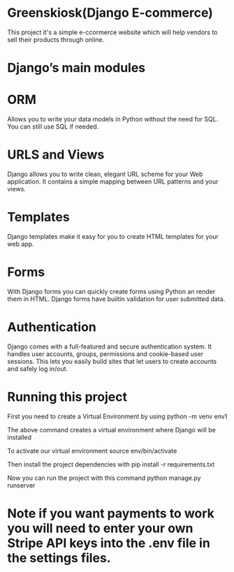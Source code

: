 # Greenskiosk(Django E-commerce)
This project it's a simple e-ccormerce website which will help vendors to sell their products through online.


# Django’s main modules
 # ORM
Allows you to write your data models in Python without the need for SQL. You can still use SQL if needed.

 # URLS and Views
Django allows you to write clean, elegant URL scheme for your Web application.
It contains a simple mapping between URL patterns and your views.

 # Templates
Django templates make it easy for you to create HTML templates for your web app.

 # Forms
With Django forms you can quickly create forms using Python an render them in HTML. Django forms have builtin validation for user submitted data.

 # Authentication
Django comes with a full-featured and secure authentication system. It handles user accounts, groups, permissions and cookie-based user sessions. This lets you easily build sites that let users to create accounts and safely log in/out.



# Running this project
First you need to create a Virtual Environment by using 
  python -m venv env1
  
The above command creates a virtual environment where Django will be installed

To activate our virtual environment
  source env/bin/activate
  
Then install the project dependencies with
  pip install -r requirements.txt
  
Now you can run the project with this command
  python manage.py runserver
  
# Note  if you want payments to work you will need to enter your own Stripe API keys into the .env file in the settings files.
